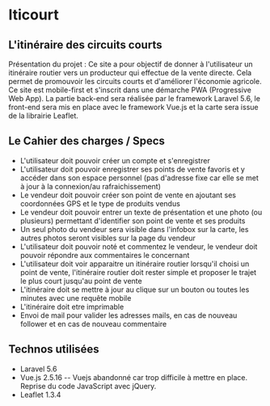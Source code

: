 # Iticourt

## L'itinéraire des circuits courts

Présentation du projet :
Ce site a pour objectif de donner à l'utilisateur un itinéraire routier vers un producteur qui effectue de la vente directe.
Cela permet de promouvoir les circuits courts et d'améliorer l'économie agricole.
Ce site est mobile-first et s'inscrit dans une démarche PWA (Progressive Web App).
La partie back-end sera réalisée par le framework Laravel 5.6, le front-end sera mis en place avec le framework Vue.js et la carte sera issue de la librairie Leaflet.

## Le Cahier des charges / Specs

* L'utilisateur doit pouvoir créer un compte et s'enregistrer
* L'utilisateur doit pouvoir enregistrer ses points de vente favoris et y accéder dans son espace personnel (pas d'adresse fixe car elle se met à jour à la connexion/au rafraichissement)
* Le vendeur doit pouvoir créer son point de vente en ajoutant ses coordonnées GPS et le type de produits vendus
* Le vendeur doit pouvoir entrer un texte de présentation et une photo (ou plusieurs) permettant d'identifier son point de vente et ses produits
* Un seul photo du vendeur sera visible dans l'infobox sur la carte, les autres photos seront visibles sur la page du vendeur
* L'utilisateur doit pouvoir noté et commentez le vendeur, le vendeur doit pouvoir répondre aux commentaires le concernant
* L'utilisateur doit voir apparaitre un itinéraire routier lorsqu'il choisi un point de vente, l'itinéraire routier doit rester simple et proposer le trajet le plus court jusqu'au point de vente
* L'itinéraire doit se mettre à jour au clique sur un bouton ou toutes les minutes avec une requête mobile
* L'itinéraire doit etre imprimable
* Envoi de mail pour valider les adresses mails, en cas de nouveau follower et en cas de nouveau commentaire

## Technos utilisées

* Laravel 5.6
* Vue.js 2.5.16  -- Vuejs abandonné car trop difficile à mettre en place. Reprise du code JavaScript avec jQuery.
* Leaflet 1.3.4